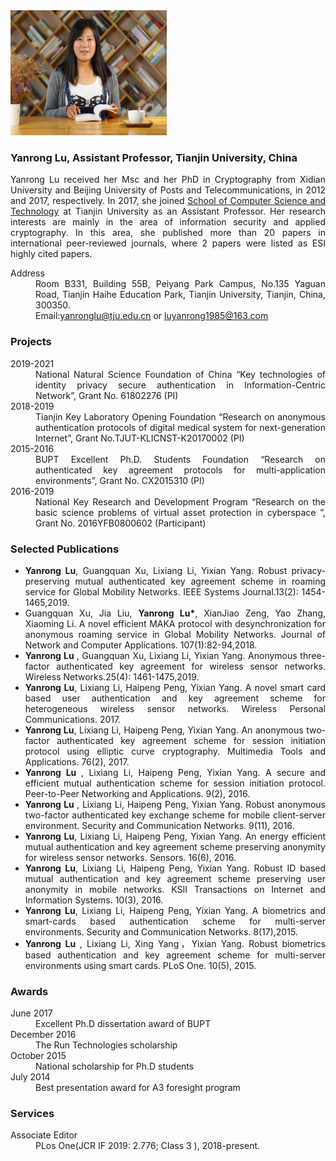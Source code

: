 
<body>
<header>
<div class="container home" id="navigation">
<h2 id="name"></h2>
</div>
</header>
<div class="container">
<div id="section1">
<p><img id="001" src="001.jpg
" height="200" width="250" alt="XXXXXX" /></p>
</div>
<div id="section2">
<h3>Yanrong Lu, Assistant Professor, Tianjin University, China</h3>
<p align="justify"> Yanrong Lu received her Msc and her PhD in Cryptography from Xidian University and Beijing University of Posts and Telecommunications, in 2012 and 2017, respectively. In 2017, she joined <a href="http://cs.tju.edu.cn/csweb/">School of Computer Science and Technology</a> at Tianjin University as an Assistant Professor. Her research interests are mainly in the area of information security and applied cryptography. In this area, she published more than 20 papers in international peer-reviewed journals, where 2 papers were listed as ESI highly cited papers. </p>
<dl class="cv">
<dt>Address</dt>
<dd>
<div align="justify"> Room B331, Building 55B, Peiyang Park Campus, No.135 Yaguan Road, Tianjin Haihe Education Park, Tianjin University, Tianjin, China, 300350.</div>
</dd>
<dd>
Email:<a href="mailto:yanronglu@tju.edu.cn" id="email2">yanronglu@tju.edu.cn</a> or <a href="mailto:luyanrong1985@163.com" id="email2">luyanrong1985@163.com</a>
</dd>
</dl>
<h3>Projects</h3>
<dl class="cv">
<dt> 2019-2021</dt>
<dd>
<div align="justify">National Natural Science Foundation of China “Key technologies of identity privacy secure authentication in Information-Centric Network”, Grant No. 61802276 (PI)</div>
</dd>  
<dt> 2018-2019</dt>
<dd>
<div align="justify">Tianjin Key Laboratory Opening Foundation “Research on anonymous authentication protocols of digital medical system for next-generation Internet”, Grant No.TJUT-KLICNST-K20170002 (PI)</div>
</dd>
<dt>2015-2016</dt>
<dd>
<div align="justify">BUPT Excellent Ph.D. Students Foundation “Research on authenticated key agreement protocols for multi-application environments”, Grant No. CX2015310 (PI)</div>
</dd>
<dt>2016-2019</dt>
<dd>
<div align="justify">National Key Research and Development Program “Research on the basic science problems of virtual asset protection in cyberspace ”, Grant No. 2016YFB0800602 (Participant)</div>
</dd>
<dt></dt>
</dl>
<h3>Selected Publications</h3>
<ul class="cv">
<li>
<div align="justify">  <strong>Yanrong Lu</strong>, Guangquan Xu, Lixiang Li, Yixian Yang. Robust privacy-preserving mutual authenticated key agreement scheme in roaming service	for Global Mobility Networks. IEEE Systems Journal.13(2): 1454-1465,2019.
</div>
</li>
<li>
<div align="justify"> Guangquan Xu, Jia Liu, <strong>Yanrong Lu*</strong>, XianJiao Zeng, Yao Zhang, Xiaoming Li. A novel efficient MAKA protocol with desynchronization for anonymous roaming service in Global Mobility Networks. Journal of Network and Computer Applications. 107(1):82-94,2018.</div>
</li>
<li>
<div align="justify"><strong> Yanrong Lu </strong>, Guangquan Xu, Lixiang Li, Yixian Yang. Anonymous three-factor authenticated key agreement for wireless sensor networks. Wireless Networks.25(4): 1461-1475,2019.
</div>
</li>
<li>
<div align="justify"><strong>Yanrong Lu</strong>, Lixiang Li, Haipeng Peng, Yixian Yang. A novel smart card based user authentication and key agreement scheme for heterogeneous wireless sensor networks. Wireless Personal Communications. 2017.
</div>
</li>
<li>
<div align="justify"><strong>Yanrong Lu</strong>, Lixiang Li, Haipeng Peng, Yixian Yang. An anonymous two-factor authenticated key agreement scheme for session initiation protocol using elliptic curve cryptography. Multimedia Tools and Applications. 76(2), 2017.
</div>
</li>
<li>
<div align="justify"><strong> Yanrong Lu </strong>, Lixiang Li, Haipeng Peng, Yixian Yang. A secure and efficient mutual authentication scheme for session initiation protocol. Peer-to-Peer Networking and Applications. 9(2), 2016.
</div>
</li>
<li>
<div align="justify"><strong> Yanrong Lu </strong>, Lixiang Li, Haipeng Peng, Yixian Yang. Robust anonymous two-factor authenticated key exchange scheme for mobile client-server environment. Security and Communication Networks. 9(11), 2016.
</div>
</li>
<li>
<div align="justify"><strong>Yanrong Lu</strong>, Lixiang Li, Haipeng Peng, Yixian Yang. An energy efficient mutual authentication and key agreement scheme preserving anonymity for wireless sensor networks. Sensors. 16(6), 2016.
</div>
</li>
<li>
<div align="justify"><strong>Yanrong Lu</strong>, Lixiang Li, Haipeng Peng, Yixian Yang. Robust ID based mutual authentication and key agreement scheme preserving user anonymity in mobile networks. KSII Transactions on Internet and Information Systems. 10(3), 2016.
</div>
</li>
<li>
<div align="justify"><strong>Yanrong Lu</strong>, Lixiang Li, Haipeng Peng, Yixian Yang. A biometrics and smart-cards based authentication scheme for multi-server environments. Security and Communication Networks. 8(17),2015.
</div>
</li>
<li>
<div align="justify"><strong>Yanrong Lu </strong>, Lixiang Li, Xing Yang，Yixian Yang. Robust biometrics based authentication and key agreement scheme for multi-server environments using smart cards. PLoS One. 10(5), 2015.
</div>
</li>
</ul>
<h3>Awards</h3>
<dl class="cv">
<dt> June 2017</dt>
<dd>
<div align="justify"> Excellent Ph.D dissertation award of BUPT </div>
</dd>
<dt> December 2016</dt>
<dd>
<div align="justify"> The Run Technologies scholarship </div>
</dd>
<dt> October 2015</dt>
<dd>
<div align="justify"> National scholarship for Ph.D students </div>
</dd>
<dt> July 2014</dt>
<dd>
<div align="justify"> Best presentation award for A3 foresight program </div>
</dd>
<dt></dt>
</dl>
<h3>Services</h3>
<dl class="cv">
<dt> Associate Editor</dt>
<dd>
<div align="justify"> PLos One(JCR IF 2019: 2.776; Class 3 ), 2018-present. </div>
</dd>
<dt></dt>
<dt>&nbsp;</dt>
</dl>  
